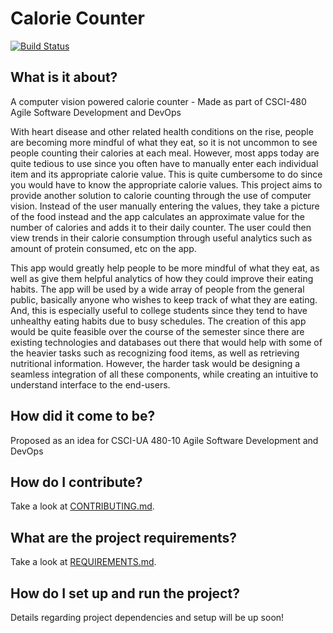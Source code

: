 # Calorie Counter
[![Build Status](https://travis-ci.com/nyu-software-engineering/fall-2019-calorie-counter.svg?branch=master)](https://travis-ci.com/nyu-software-engineering/fall-2019-calorie-counter)

## What is it about?

A computer vision powered calorie counter - Made as part of CSCI-480 Agile Software Development and DevOps

With heart disease and other related health conditions on the rise, people are becoming more mindful of what they eat, so it is not uncommon to see people counting their calories at each meal. However, most apps today are quite tedious to use since you often have to manually enter each individual item and its appropriate calorie value. This is quite cumbersome to do since you would have to know the appropriate calorie values. This project aims to provide another solution to calorie counting through the use of computer vision. Instead of the user manually entering the values, they take a picture of the food instead and the app calculates an approximate value for the number of calories and adds it to their daily counter. The user could then view trends in their calorie consumption through useful analytics such as amount of protein consumed, etc on the app.

This app would greatly help people to be more mindful of what they eat, as well as give them helpful analytics of how they could improve their eating habits. The app will be used by a wide array of people from the general public, basically anyone who wishes to keep track of what they are eating. And, this is especially useful to college students since they tend to have unhealthy eating habits due to busy schedules. The creation of this app would be quite feasible over the course of the semester since there are existing technologies and databases out there that would help with some of the heavier tasks such as recognizing food items, as well as retrieving nutritional information. However, the harder task would be designing a seamless integration of all these components, while creating an intuitive to understand interface to the end-users.

## How did it come to be? 

Proposed as an idea for CSCI-UA 480-10 Agile Software Development and DevOps

## How do I contribute?

Take a look at [CONTRIBUTING.md](./CONTRIBUTING.md).

## What are the project requirements?

Take a look at [REQUIREMENTS.md](./REQUIREMENTS.md).

## How do I set up and run the project? 

Details regarding project dependencies and setup will be up soon!
